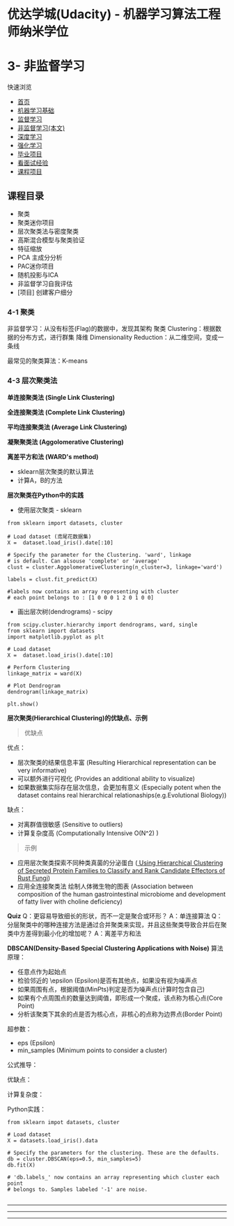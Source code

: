 # 优达学城(Udacity) - 机器学习算法工程师纳米学位
# 3- 非监督学习

快速浏览
- [首页](https://github.com/zhsam/Machine_Learning_Interview_Notes-Chinese)
- [机器学习基础](https://github.com/zhsam/Machine_Learning_Interview_Notes-Chinese/blob/master/1-%E6%9C%BA%E5%99%A8%E5%AD%A6%E4%B9%A0%E5%9F%BA%E7%A1%80.md)
- [监督学习](https://github.com/zhsam/Machine_Learning_Interview_Notes-Chinese/blob/master/2-%E7%9B%91%E7%9D%A3%E5%AD%A6%E4%B9%A0.md)
- [非监督学习(本文)](https://github.com/zhsam/Machine_Learning_Interview_Notes-Chinese/blob/master/3-%E9%9D%9E%E7%9B%91%E7%9D%A3%E5%AD%A6%E4%B9%A0.md)
- [深度学习](https://github.com/zhsam/Machine_Learning_Interview_Notes-Chinese/blob/master/4-%E6%B7%B1%E5%BA%A6%E5%AD%A6%E4%B9%A0.md)
- [强化学习](https://github.com/zhsam/Machine_Learning_Interview_Notes-Chinese/blob/master/5-%E5%BC%BA%E5%8C%96%E5%AD%A6%E4%B9%A0.md)
- [毕业项目]()
- [看面试经验]()
- [课程项目](https://github.com/zhsam/Udacity-MachineLearningEngineer-nd)

## 课程目录
- 聚类
- 聚类迷你项目
- 层次聚类法与密度聚类
- 高斯混合模型与聚类验证
- 特征缩放
- PCA 主成分分析
- PAC迷你项目
- 随机投影与ICA
- 非监督学习自我评估
- [项目] 创建客户细分


### 4-1 聚类
非监督学习：从没有标签(Flag)的数据中，发现其架构
聚类 Clustering：根据数据的分布方式，进行群集
降维 Dimensionality Reduction：从二维空间，变成一条线

最常见的聚类算法：K-means

### 4-3 层次聚类法
**单连接聚类法 (Single Link Clustering)**

**全连接聚类法 (Complete Link Clustering)**

**平均连接聚类法 (Average Link Clustering)**

**凝聚聚类法 (Aggolomerative Clustering)**

**离差平方和法 (WARD's method)**
- sklearn层次聚类的默认算法
- 计算A，B的方法

**层次聚类在Python中的实践**
- 使用层次聚类 - sklearn
```
from sklearn import datasets, cluster

# Load dataset (鸢尾花数据集)
X =  dataset.load_iris().date[:10]

# Specify the parameter for the Clustering. 'ward', linkage
# is default. Can alsouse 'complete' or 'average'
clust = cluster.AggolomerativeClustering(n_cluster=3, linkage='ward')

labels = clust.fit_predict(X)

#labels now contains an array representing with cluster
# each point belongs to : [1 0 0 0 1 2 0 1 0 0]
```
- 画出层次树(dendrograms) - scipy

```
from scipy.cluster.hierarchy import dendrograms, ward, single
from sklearn import datasets
import matplotlib.pyplot as plt

# Load dataset
X =  dataset.load_iris().date[:10]

# Perform Clustering
linkage_matrix = ward(X)

# Plot Dendrogram
dendrogram(linkage_matrix)

plt.show()
```
**层次聚类(Hierarchical Clustering)的优缺点、示例**
> 优缺点

优点：
- 层次聚类的结果信息丰富 (Resulting Hierarchical representation can be very informative)
- 可以额外进行可视化 (Provides an additional ability to visualize)
- 如果数据集实际存在层次信息，会更加有意义 (Especially potent when the dataset contains real hierarchical relationaships(e.g.Evolutional Biology))

缺点：
- 对离群值很敏感 (Sensitive to outliers)
- 计算复杂度高 (Computationally Intensive O(N^2) )
> 示例

- 应用层次聚类探索不同种类真菌的分泌蛋白 ([ Using Hierarchical Clustering of Secreted Protein Families to Classify and Rank Candidate Effectors of Rust Fungi](http://journals.plos.org/plosone/article?id=10.1371/journal.pone.0029847))
- 应用全连接聚类法 绘制人体微生物的图表 (Association between composition of the human gastrointestinal microbiome and development of fatty liver with choline deficiency)

**Quiz**
Q：更容易导致细长的形状，而不一定是聚合或环形？
A：单连接算法
Q：分层聚类中的哪种连接方法是通过合并聚类来实现，并且这些聚类导致合并后在聚类中方差得到最小化的增加呢？
A：离差平方和法

**DBSCAN(Density-Based Special Clustering Applications with Noise)**
算法原理：
- 任意点作为起始点
- 检验邻近的 \epsilon (Epsilon)是否有其他点，如果没有视为噪声点
- 如果周围有点，根据阈值(MinPts)判定是否为噪声点(计算时包含自己)
- 如果有个点周围点的数量达到阈值，即形成一个聚成，该点称为核心点(Core Point)
- 分析该聚类下其余的点是否为核心点，非核心的点称为边界点(Border Point)

超参数：
- eps (Epsilon)
- min_samples (Minimum points to consider a cluster)

公式推导：

优缺点：

计算复杂度：

Python实践：
```
from sklearn impot datasets, cluster

# Load dataset
X = datasets.load_iris().data

# Specify the parameters for the clustering. These are the defaults.
db = cluster.DBSCAN(eps=0.5, min_samples=5)
db.fit(X)

# 'db.labels_' now contains an array representing which cluster each point
# belongs to. Samples labeled '-1' are noise.


```

****
****
****
